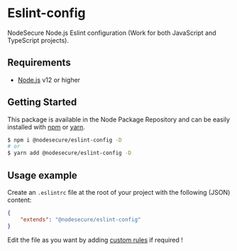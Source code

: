 # Eslint-config
NodeSecure Node.js Eslint configuration (Work for both JavaScript and TypeScript projects).

## Requirements
- [Node.js](https://nodejs.org/en/) v12 or higher

## Getting Started

This package is available in the Node Package Repository and can be easily installed with [npm](https://docs.npmjs.com/getting-started/what-is-npm) or [yarn](https://yarnpkg.com).

```bash
$ npm i @nodesecure/eslint-config -D
# or
$ yarn add @nodesecure/eslint-config -D
```

## Usage example

Create an `.eslintrc` file at the root of your project with the following (JSON) content:
```json
{
    "extends": "@nodesecure/eslint-config"
}
```

Edit the file as you want by adding [custom rules](https://eslint.org/docs/rules/) if required !
